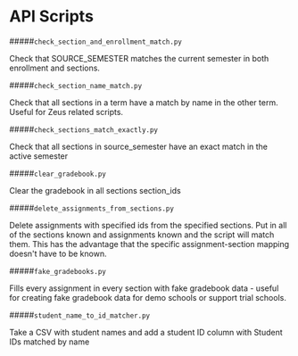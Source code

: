 API Scripts
===

#####`check_section_and_enrollment_match.py`

Check that SOURCE_SEMESTER matches the current semester in both enrollment and sections.

#####`check_section_name_match.py`

Check that all sections in a term have a match by name in the other term.
Useful for Zeus related scripts.


#####`check_sections_match_exactly.py`

Check that all sections in source_semester have an exact match in the active semester

#####`clear_gradebook.py`

Clear the gradebook in all sections section_ids

#####`delete_assignments_from_sections.py`

Delete assignments with specified ids from the specified sections.
Put in all of the sections known and assignments known and the script will match them.
This has the advantage that the specific assignment-section mapping doesn't have to be known.


#####`fake_gradebooks.py`


Fills every assignment in every section with fake gradebook data - useful
for creating fake gradebook data for demo schools or support trial schools.


#####`student_name_to_id_matcher.py`

Take a CSV with student names and add a student ID column with Student IDs matched by name